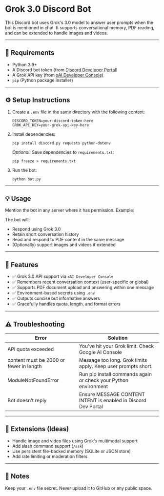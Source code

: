 # Grok 3.0 Discord Bot

This Discord bot uses Grok's 3.0 model to answer user prompts when the bot is mentioned in chat. It supports conversational memory, PDF reading, and can be extended to handle images and videos.

---

## 🧱 Requirements

- Python 3.9+
- A Discord bot token (from [Discord Developer Portal](https://discord.com/developers/applications))
- A Grok API key (from [xAI Developer Console)](https://docs.x.ai/docs/overview)
- `pip` (Python package installer)
  
---

## ⚙️ Setup Instructions

1. Create a `.env` file in the same directory with the following content:

    ```
    DISCORD_TOKEN=your-discord-token-here
    GROK_API_KEY=your-grok-api-key-here
    ```

2. Install dependencies:

    ```
    pip install discord.py requests python-dotenv
    ```

    *Optional:* Save dependencies to `requirements.txt`:

    ```
    pip freeze > requirements.txt
    ```

3. Run the bot:

    ```
    python bot.py
    ```

---

## 💡 Usage

Mention the bot in any server where it has permission. Example:


The bot will:

- Respond using Grok 3.0
- Retain short conversation history
- Read and respond to PDF content in the same message
- (Optionally) support images and videos if extended

---

## 🧠 Features

- ✅ Grok 3.0 API support via `xAI Developer Console`
- ✅ Remembers recent conversation context (user-specific or global)
- ✅ Supports PDF document upload and answering within one message
- ✅ Environment-based secrets using `.env`
- ✅ Outputs concise but informative answers
- ✅ Gracefully handles quota, length, and format errors

---

## ⚠️ Troubleshooting

| Error                      | Solution                                           |
|----------------------------|---------------------------------------------------|
| API quota exceeded          | You’ve hit your Grok limit. Check Google AI Console |
| content must be 2000 or fewer in length | Message too long. Grok limits apply. Keep user prompts short. |
| ModuleNotFoundError        | Run pip install commands again or check your Python environment |
| Bot doesn’t reply          | Ensure MESSAGE CONTENT INTENT is enabled in Discord Dev Portal |

---

## 🚀 Extensions (Ideas)

- Handle image and video files using Grok's multimodal support
- Add slash command support (`/ask`)
- Use persistent file-backed memory (SQLite or JSON store)
- Add rate limiting or moderation filters

---

## 🔐 Notes

Keep your `.env` file secret. Never upload it to GitHub or any public space.

